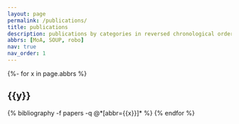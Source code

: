 ```yaml
---
layout: page
permalink: /publications/
title: publications
description: publications by categories in reversed chronological order. generated by jekyll-scholar.
abbrs: [MoA, SOUP, robo]
nav: true
nav_order: 1
---
```

<!-- _pages/publications.md -->
<div class="publications">

{%- for x in page.abbrs %}
  <h2 class="year">{{y}}</h2>
  {% bibliography -f papers -q @*[abbr={{x}}]* %}
{% endfor %}

</div>
